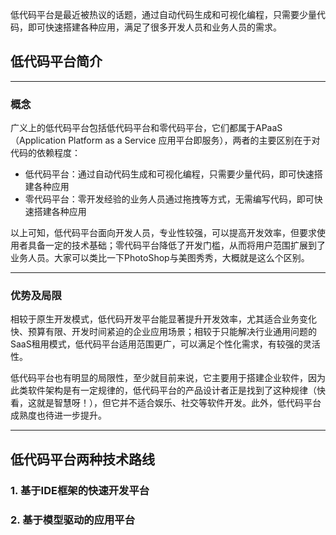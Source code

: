 低代码平台是最近被热议的话题，通过自动代码生成和可视化编程，只需要少量代码，即可快速搭建各种应用，满足了很多开发人员和业务人员的需求。

## 低代码平台简介
----
### 概念
广义上的低代码平台包括低代码平台和零代码平台，它们都属于APaaS（Application Platform as a Service  应用平台即服务），两者的主要区别在于对代码的依赖程度：
- 低代码平台：通过自动代码生成和可视化编程，只需要少量代码，即可快速搭建各种应用
- 零代码平台：零开发经验的业务人员通过拖拽等方式，无需编写代码，即可快速搭建各种应用  

以上可知，低代码平台面向开发人员，专业性较强，可以提高开发效率，但要求使用者具备一定的技术基础；零代码平台降低了开发门槛，从而将用户范围扩展到了业务人员。大家可以类比一下PhotoShop与美图秀秀，大概就是这么个区别。

----
### 优势及局限
相较于原生开发模式，低代码开发平台能显著提升开发效率，尤其适合业务变化快、预算有限、开发时间紧迫的企业应用场景；相较于只能解决行业通用问题的SaaS租用模式，低代码平台适用范围更广，可以满足个性化需求，有较强的灵活性。

低代码平台也有明显的局限性，至少就目前来说，它主要用于搭建企业软件，因为此类软件架构是有一定规律的，低代码平台的产品设计者正是找到了这种规律（快看，这就是智慧呀！），但它并不适合娱乐、社交等软件开发。此外，低代码平台成熟度也待进一步提升。

----

## 低代码平台两种技术路线
### 1. 基于IDE框架的快速开发平台

### 2. 基于模型驱动的应用平台

